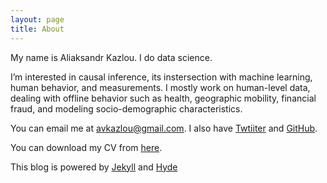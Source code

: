 ```yaml
---
layout: page
title: About
---
```


My name is Aliaksandr Kazlou. I do data science.

I’m interested in causal inference, its instersection with machine learning, human behavior, and measurements. I mostly work on human-level data, dealing with offline behavior such as health, geographic mobility, financial fraud, and modeling socio-demographic characteristics.

You can email me at [avkazlou@gmail.com](mailto:avkazlou@gmail.com). I also have [Twtiiter](https://twitter.com/unfriendlydata) and [GitHub](https://github.com/aliaksandrkazlou).

You can download my CV from [here](/assets/Aliaksandr_Kazlou_CV.pdf).

This blog is powered by [Jekyll](http://jekyllrb.com) and [Hyde](http://hyde.getpoole.com)
